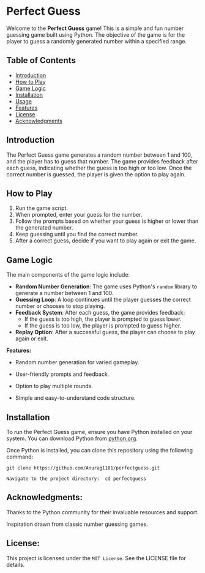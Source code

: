 # Perfect Guess

Welcome to the **Perfect Guess** game! This is a simple and fun number guessing game built using Python. The objective of the game is for the player to guess a randomly generated number within a specified range.

## Table of Contents

- [Introduction](#introduction)
- [How to Play](#how-to-play)
- [Game Logic](#game-logic)
- [Installation](#installation)
- [Usage](#usage)
- [Features](#features)
- [License](#license)
- [Acknowledgments](#acknowledgments)

## Introduction

The Perfect Guess game generates a random number between 1 and 100, and the player has to guess that number. The game provides feedback after each guess, indicating whether the guess is too high or too low. Once the correct number is guessed, the player is given the option to play again.

## How to Play

1. Run the game script.
2. When prompted, enter your guess for the number.
3. Follow the prompts based on whether your guess is higher or lower than the generated number.
4. Keep guessing until you find the correct number.
5. After a correct guess, decide if you want to play again or exit the game.

## Game Logic

The main components of the game logic include:

- **Random Number Generation**: The game uses Python's `random` library to generate a number between 1 and 100.
- **Guessing Loop**: A loop continues until the player guesses the correct number or chooses to stop playing.
- **Feedback System**: After each guess, the game provides feedback:
  - If the guess is too high, the player is prompted to guess lower.
  - If the guess is too low, the player is prompted to guess higher.
- **Replay Option**: After a successful guess, the player can choose to play again or exit.

**Features:**

- Random number generation for varied gameplay.

- User-friendly prompts and feedback.

- Option to play multiple rounds.

- Simple and easy-to-understand code structure.

## Installation

To run the Perfect Guess game, ensure you have Python installed on your system. You can download Python from [python.org](https://www.python.org/downloads/).

Once Python is installed, you can clone this repository using the following command:

    git clone https://github.com/Anurag1101/perfectguess.git

    Navigate to the project directory:  cd perfectguess

## Acknowledgments:

Thanks to the Python community for their invaluable resources and support.

Inspiration drawn from classic number guessing games.

## License:

This project is licensed under the `MIT License`. See the LICENSE file for details.



